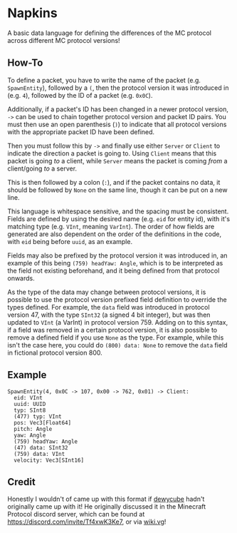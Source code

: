 # Napkins
A basic data language for defining the differences of the MC protocol across different MC
protocol versions!

## How-To
To define a packet, you have to write the name of the packet (e.g. `SpawnEntity`), followed by a
`(`, then the protocol version it was introduced in (e.g. `4`), followed by the ID of a packet
(e.g. `0x0C`).

Additionally, if a packet's ID has been changed in a newer protocol version, `->` can be used to
chain together protocol version and packet ID pairs. You must then use an open parenthesis (`)`)
to indicate that all protocol versions with the appropriate packet ID have been defined.

Then you must follow this by `->` and finally use either `Server` or `Client` to indicate the
direction a packet is going to. Using `Client` means that this packet is going *to* a client,
while `Server` means the packet is coming *from* a client/going *to* a server.

This is then followed by a colon (`:`), and if the packet contains no data, it should be followed
by `None` on the same line, though it can be put on a new line.

This language is whitespace sensitive, and the spacing must be consistent. Fields are defined by
using the desired name (e.g. `eid` for entity id), with it's matching type (e.g. `VInt`, meaning
`VarInt`). The order of how fields are generated are also dependent on the order of the
definitions in the code, with `eid` being before `uuid`, as an example.

Fields may also be prefixed by the protocol version it was introduced in, an example of this being
`(759) headYaw: Angle`, which is to be interpreted as the field not existing beforehand, and it
being defined from that protocol onwards.

As the type of the data may change between protocol versions, it is possible to use the protocol
version prefixed field definition to override the types defined. For example, the `data` field
was introduced in protocol version 47, with the type `SInt32` (a signed 4 bit integer), but was
then updated to `VInt` (a VarInt) in protocol version 759. Adding on to this syntax, if a field
was removed in a certain protocol version, it is also possible to remove a defined field if you
use `None` as the type. For example, while this isn't the case here, you could do
`(800) data: None` to remove the `data` field in fictional protocol version 800.

## Example
```
SpawnEntity(4, 0x0C -> 107, 0x00 -> 762, 0x01) -> Client:
  eid: VInt
  uuid: UUID
  typ: SInt8
  (477) typ: VInt
  pos: Vec3[Float64]
  pitch: Angle
  yaw: Angle
  (759) headYaw: Angle
  (47) data: SInt32
  (759) data: VInt
  velocity: Vec3[SInt16]
```

## Credit
Honestly I wouldn't of came up with this format if [dewycube](https://github.com/dewycube) hadn't
originally came up with it! He originally discussed it in the Minecraft Protocol discord server,
which can be found at <https://discord.com/invite/Tf4xwK3Ke7>, or via
[wiki.vg](https://wiki.vg/Main_Page)!